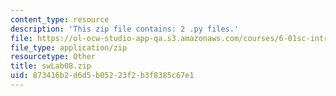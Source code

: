 ```yaml
---
content_type: resource
description: 'This zip file contains: 2 .py files.'
file: https://ol-ocw-studio-app-qa.s3.amazonaws.com/courses/6-01sc-introduction-to-electrical-engineering-and-computer-science-i-spring-2011/873416b2d6d5b05223f2b3f8385c67e1_swLab08.zip
file_type: application/zip
resourcetype: Other
title: swLab08.zip
uid: 873416b2-d6d5-b052-23f2-b3f8385c67e1
---
```

